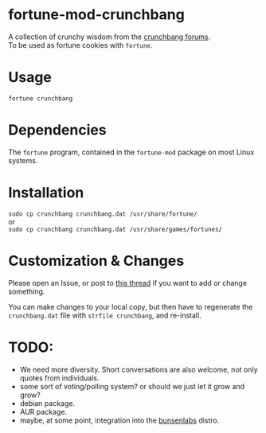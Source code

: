 # fortune-mod-crunchbang

A collection of crunchy wisdom from the [crunchbang forums](http://crunchbang.org/forums/).  
To be used as fortune cookies with `fortune`.

# Usage

`fortune crunchbang`

# Dependencies

The `fortune` program, contained in the `fortune-mod` package on most Linux systems.  

# Installation

`sudo cp crunchbang crunchbang.dat /usr/share/fortune/`  
or  
`sudo cp crunchbang crunchbang.dat /usr/share/games/fortunes/`

# Customization & Changes

Please open an Issue, or post to [this thread](http://crunchbang.org/forums/viewtopic.php?pid=439411)
if you want to add or change something.

You can make changes to your local copy, but then have to regenerate the `crunchbang.dat`
file with `strfile crunchbang`, and re-install.

# TODO:

* We need more diversity. Short conversations are also welcome, not only quotes from individuals.
* some sort of voting/polling system? or should we just let it grow and grow?
* debian package.
* AUR package.
* maybe, at some point, integration into the [bunsenlabs](http://bunsenlabs.org/) distro.
